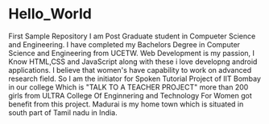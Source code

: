 # Hello_World
First Sample Repository
I am Post Graduate student in Compueter Science and Engineering. I have completed my Bachelors Degree in Computer Science and Engineering from UCETW. Web Development is my passion, I Know HTML,CSS and JavaScript along with these i love developng android applications. I believe that women's have capability to work on advanced research field. So I am the initiator for Spoken Tutorial Project of IIT Bombay in our college Which is "TALK TO A TEACHER PROJECT" more than 200 girls from ULTRA College Of Enginnering and Technology For Women got benefit from this project. Madurai is my home town which is situated in south part of Tamil nadu in India.
